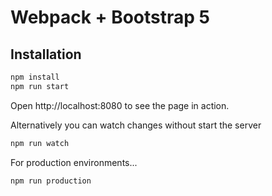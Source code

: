 # Webpack + Bootstrap 5

## Installation

```sh
npm install
npm run start
```
Open http://localhost:8080 to see the page in action.

Alternatively you can watch changes without start the server

```sh
npm run watch
```


For production environments...

```sh
npm run production
```



